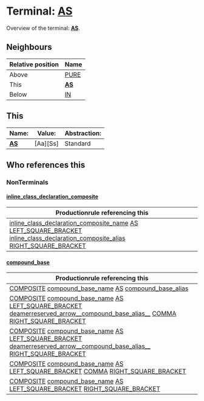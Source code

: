 # Terminal: **[AS](./AS.md)**

Overview of the terminal: **[AS](./AS.md)**.



## **Neighbours**

| Relative position | Name                                          |
| ----------------- | --------------------------------------------- |
| Above             | [PURE](./PURE.md) |
| This              | **[AS](./AS.md)** |
| Below             | [IN](./IN.md) |



## **This**

| Name:                                       | Value:          | Abstraction:    |
| ------------------------------------------- | --------------- | --------------- |
| **[AS](./AS.md)** | [Aa][Ss] | Standard |



## **Who references this**

### NonTerminals


#### [inline_class_declaration_composite](./../Grammar/inline_class_declaration_composite.md)

| Productionrule referencing this                      |
| ---------------------------------------------------- |
| [inline_class_declaration_composite_name](./../Grammar/inline_class_declaration_composite_name.md) [AS](./AS.md) [LEFT_SQUARE_BRACKET](./LEFT_SQUARE_BRACKET.md) [inline_class_declaration_composite_alias](./../Grammar/inline_class_declaration_composite_alias.md) [RIGHT_SQUARE_BRACKET](./RIGHT_SQUARE_BRACKET.md)  |


#### [compound_base](./../Grammar/compound_base.md)

| Productionrule referencing this                      |
| ---------------------------------------------------- |
| [COMPOSITE](./COMPOSITE.md) [compound_base_name](./../Grammar/compound_base_name.md) [AS](./AS.md) [compound_base_alias](./../Grammar/compound_base_alias.md)  |
| [COMPOSITE](./COMPOSITE.md) [compound_base_name](./../Grammar/compound_base_name.md) [AS](./AS.md) [LEFT_SQUARE_BRACKET](./LEFT_SQUARE_BRACKET.md) [deamerreserved_arrow__compound_base_alias__](./../Grammar/deamerreserved_arrow__compound_base_alias__.md) [COMMA](./COMMA.md) [RIGHT_SQUARE_BRACKET](./RIGHT_SQUARE_BRACKET.md)  |
| [COMPOSITE](./COMPOSITE.md) [compound_base_name](./../Grammar/compound_base_name.md) [AS](./AS.md) [LEFT_SQUARE_BRACKET](./LEFT_SQUARE_BRACKET.md) [deamerreserved_arrow__compound_base_alias__](./../Grammar/deamerreserved_arrow__compound_base_alias__.md) [RIGHT_SQUARE_BRACKET](./RIGHT_SQUARE_BRACKET.md)  |
| [COMPOSITE](./COMPOSITE.md) [compound_base_name](./../Grammar/compound_base_name.md) [AS](./AS.md) [LEFT_SQUARE_BRACKET](./LEFT_SQUARE_BRACKET.md) [COMMA](./COMMA.md) [RIGHT_SQUARE_BRACKET](./RIGHT_SQUARE_BRACKET.md)  |
| [COMPOSITE](./COMPOSITE.md) [compound_base_name](./../Grammar/compound_base_name.md) [AS](./AS.md) [LEFT_SQUARE_BRACKET](./LEFT_SQUARE_BRACKET.md) [RIGHT_SQUARE_BRACKET](./RIGHT_SQUARE_BRACKET.md)  |



